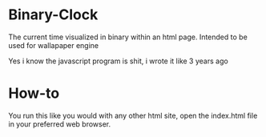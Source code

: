 # Binary-Clock
The current time visualized in binary within an html page. Intended to be used for wallapaper engine

Yes i know the javascript program is shit, i wrote it like 3 years ago

# How-to
You run this like you would with any other html site, open the index.html file in your preferred web browser.
